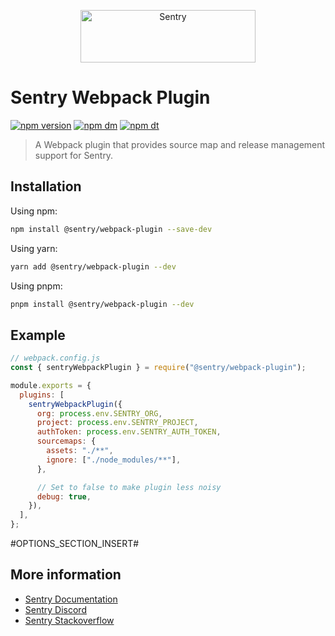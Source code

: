<p align="center">
  <a href="https://sentry.io/?utm_source=github&utm_medium=logo" target="_blank">
    <img src="https://sentry-brand.storage.googleapis.com/sentry-wordmark-dark-280x84.png" alt="Sentry" width="280" height="84">
  </a>
</p>

# Sentry Webpack Plugin

[![npm version](https://img.shields.io/npm/v/@sentry/webpack-plugin.svg)](https://www.npmjs.com/package/@sentry/webpack-plugin)
[![npm dm](https://img.shields.io/npm/dm/@sentry/webpack-plugin.svg)](https://www.npmjs.com/package/@sentry/webpack-plugin)
[![npm dt](https://img.shields.io/npm/dt/@sentry/webpack-plugin.svg)](https://www.npmjs.com/package/@sentry/webpack-plugin)

> A Webpack plugin that provides source map and release management support for Sentry.

## Installation

Using npm:

```bash
npm install @sentry/webpack-plugin --save-dev
```

Using yarn:

```bash
yarn add @sentry/webpack-plugin --dev
```

Using pnpm:

```bash
pnpm install @sentry/webpack-plugin --dev
```

## Example

```js
// webpack.config.js
const { sentryWebpackPlugin } = require("@sentry/webpack-plugin");

module.exports = {
  plugins: [
    sentryWebpackPlugin({
      org: process.env.SENTRY_ORG,
      project: process.env.SENTRY_PROJECT,
      authToken: process.env.SENTRY_AUTH_TOKEN,
      sourcemaps: {
        assets: "./**",
        ignore: ["./node_modules/**"],
      },

      // Set to false to make plugin less noisy
      debug: true,
    }),
  ],
};
```

#OPTIONS_SECTION_INSERT#

## More information

- [Sentry Documentation](https://docs.sentry.io/quickstart/)
- [Sentry Discord](https://discord.gg/Ww9hbqr)
- [Sentry Stackoverflow](http://stackoverflow.com/questions/tagged/sentry)
